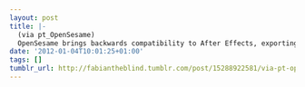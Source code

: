 ```yaml
---
layout: post
title: |-
  (via pt_OpenSesame)
  OpenSesame brings backwards compatibility to After Effects, exporting projects that can be opened in any version from CS3 or later. Projects are exported as human readable text files that can also be edited in a text editor or spreadsheet in various ways, such as changing text layers, colors, footage and file paths.
date: '2012-01-04T10:01:25+01:00'
tags: []
tumblr_url: http://fabiantheblind.tumblr.com/post/15288922581/via-pt-opensesame-opensesame-brings-backwards
---
```

